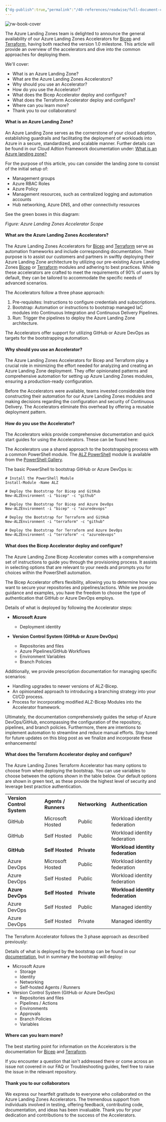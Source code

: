 ```yaml
---
{"dg-publish":true,"permalink":"/40-references/readwise/full-document-contents/azure-landing-zones-accelerators-for-bicep-and-terraform-announcing-general-availability/","tags":["rw/articles"]}
---
```


![rw-book-cover](https://techcommunity.microsoft.com/favicon.ico)

The Azure Landing Zones team is delighted to announce the general availability of our Azure Landing Zones Accelerators for [Bicep](https://github.com/Azure/ALZ-Bicep/wiki/Accelerator) and [Terraform](https://github.com/Azure/alz-terraform-accelerator/wiki), having both reached the version 1.0 milestone. This article will provide an overview of the accelerators and dive into the common approaches for deploying them.

We'll cover:

* What is an Azure Landing Zone?
* What are the Azure Landing Zones Accelerators?
* Why should you use an Accelerator?
* How do you use the Accelerator?
* What does the Bicep Accelerator deploy and configure?
* What does the Terraform Accelerator deploy and configure?
* Where can you learn more?
* Thank you to our collaborators!

#### What is an Azure Landing Zone?

An Azure Landing Zone serves as the cornerstone of your cloud adoption, establishing guardrails and facilitating the deployment of workloads into Azure in a secure, standardized, and scalable manner. Further details can be found in our Cloud Adtion Framework documentation under: [What is an Azure landing zone?](https://learn.microsoft.com/en-us/azure/cloud-adoption-framework/ready/landing-zone/)

For the purpose of this article, you can consider the landing zone to consist of the initial setup of:

* Management groups
* Azure RBAC Roles
* Azure Policy
* Management resources, such as centralized logging and automation accounts
* Hub networking, Azure DNS, and other connectivity resources

See the green boxes in this diagram:

*Figure: Azure Landing Zones Accelerator Scope*

#### What are the Azure Landing Zones Accelerators?

The Azure Landing Zones Accelerators for [Bicep](https://github.com/Azure/ALZ-Bicep/wiki/Accelerator) and [Terraform](https://github.com/Azure/alz-terraform-accelerator/wiki) serve as automation frameworks and include corresponding documentation. Their purpose is to assist our customers and partners in swiftly deploying their Azure Landing Zone architecture by utilizing our pre-existing Azure Landing Zones [Bicep](https://github.com/Azure/ALZ-Bicep) or [Terraform](https://github.com/Azure/terraform-azurerm-caf-enterprise-scale) modules and adhering to best practices. While these accelerators are crafted to meet the requirements of 90% of users by default, they can be tailored to accommodate the specific needs of advanced scenarios.

The Accelerators follow a three phase approach:

1. Pre-requisites: Instructions to configure credentials and subscriptions.
2. Bootstrap: Automation or instructions to bootstrap managed IaC modules into Continuous Integration and Continuous Delivery Pipelines.
3. Run: Trigger the pipelines to deploy the Azure Landing Zone architecture.

The Accelerators offer support for utilizing GitHub or Azure DevOps as targets for the bootstrapping automation.

#### Why should you use an Accelerator?

The Azure Landing Zones Accelerators for Bicep and Terraform play a crucial role in minimizing the effort needed for analyzing and creating an Azure Landing Zone deployment. They offer opinionated patterns and comprehensive automation for setting up Azure Landing Zones modules, ensuring a production-ready configuration.

Before the Accelerators were available, teams invested considerable time constructing their automation for our Azure Landing Zones modules and making decisions regarding the configuration and security of Continuous Delivery. The Accelerators eliminate this overhead by offering a reusable deployment pattern.

#### How do you use the Accelerator?

The Accelerators wikis provide comprehensive documentation and quick start guides for using the Accelerators. These can be found here:

The Accelerators use a shared approach to the bootstrapping process with a common PowerShell module. The [ALZ PowerShell](https://github.com/Azure/ALZ-PowerShell-Module) module is available from the [PowerShell Gallery](https://www.powershellgallery.com/packages/ALZ/1.1.4).

The basic PowerShell to bootstrap GitHub or Azure DevOps is:

```
# Install the PowerShell Module
Install-Module -Name ALZ

# Deploy the Bootstrap for Bicep and GitHub
New-ALZEnvironment -i "bicep" -c "github"

# Deploy the Bootstrap for Bicep and Azure DevOps
New-ALZEnvironment -i "bicep" -c "azuredevops"

# Deploy the Bootstrap for Terraform and GitHub
New-ALZEnvironment -i "terraform" -c "github"

# Deploy the Bootstrap for Terraform and Azure DevOps
New-ALZEnvironment -i "terraform" -c "azuredevops"
```

#### What does the Bicep Accelerator deploy and configure?

The Azure Landing Zone Bicep Accelerator comes with a comprehensive set of instructions to guide you through the provisioning process. It assists in selecting options that are relevant to your needs and prompts you for choices within the PowerShell automation.

The Bicep Accelerator offers flexibility, allowing you to determine how you want to secure your repositories and pipelines/actions. While we provide guidance and examples, you have the freedom to choose the type of authentication that GitHub or Azure DevOps employs.

Details of what is deployed by following the Accelerator steps:

* **Microsoft Azure**  

	+ Deployment identity
* **Version Control System (GitHub or Azure DevOps)**
	+ Repositories and files
	+ Azure Pipelines/GitHub Workflows
	+ Environment Variables
	+ Branch Policies

Additionally, we provide prescription documentation for managing specific scenarios:

* Handling upgrades to newer versions of ALZ-Bicep.
* An opinionated approach to introducing a branching strategy into your CI/CD process.
* Process for incorporating modified ALZ-Bicep Modules into the Accelerator framework.

Ultimately, the documentation comprehensively guides the setup of Azure DevOps/GitHub, encompassing the configuration of the repository, pipelines, and branch policies. Furthermore, there are intentions to implement automation to streamline and reduce manual efforts. Stay tuned for future updates on this blog post as we finalize and incorporate these enhancements!

#### What does the Terraform Accelerator deploy and configure?

The Azure Landing Zones Terraform Accelerator has many options to choose from when deploying the bootstrap. You can use variables to choose between the options shown in the table below. Our default options are shown in green text, as these provide the highest level of security and leverage best practice authentication.

|  |  |  |  |
| --- | --- | --- | --- |
| **Version Control System** | **Agents / Runners** | **Networking** | **Authentication** |
| GitHub | Microsoft Hosted | Public | Workload identity federation |
| GitHub | Self Hosted | Public | Workload identity federation |
| **GitHub** | **Self Hosted** | **Private** | **Workload identity federation** |
| Azure DevOps | Microsoft Hosted | Public | Workload identity federation |
| Azure DevOps | Self Hosted | Public | Workload identity federation |
| **Azure DevOps** | **Self Hosted** | **Private** | **Workload identity federation** |
| Azure DevOps | Self Hosted | Public | Managed identity |
| Azure DevOps | Self Hosted | Private | Managed identity |

The Terraform Accelerator follows the 3 phase approach as described previously:

Details of what is deployed by the bootstrap can be found in our [documentation](https://github.com/Azure/alz-terraform-accelerator/wiki#accelerator-features), but in summary the bootstrap will deploy:

* Microsoft Azure
	+ Storage
	+ Identity
	+ Networking
	+ Self-hosted Agents / Runners
* Version Control System (GitHub or Azure DevOps)
	+ Repositories and files
	+ Pipelines / Actions
	+ Environments
	+ Approvals
	+ Branch Policies
	+ Variables

#### Where can you learn more?

The best starting point for information on the Accelerators is the documentation for [Bicep](https://github.com/Azure/ALZ-Bicep/wiki/Accelerator) and [Terraform](https://github.com/Azure/alz-terraform-accelerator/wiki).

If you encounter a question that isn't addressed there or come across an issue not covered in our FAQ or Troubleshooting guides, feel free to raise the issue in the relevant repository.

#### Thank you to our collaborators

We express our heartfelt gratitude to everyone who collaborated on the Azure Landing Zones Accelerators. The tremendous support from individuals involved in testing, offering feedback, contributing code, documentation, and ideas has been invaluable. Thank you for your dedication and contributions to the success of the Accelerators.
